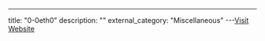 ---
title: "0-0eth0"
description: ""
external_category: "Miscellaneous"
---[Visit Website](https://github.com/0-0eth0)

